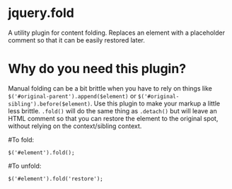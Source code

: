 # jquery.fold
A utility plugin for content folding.  Replaces an element with a placeholder comment so that it can be easily restored later.

# Why do you need this plugin?
Manual folding can be a bit brittle when you have to rely on things like `$('#original-parent').append($element)` or `$('#original-sibling').before($element)`.  Use this plugin to make your markup a little less brittle.  `.fold()` will do the same thing as `.detach()` but will leave an HTML comment so that you can restore the element to the original spot, without relying on the context/sibling context.

#To fold:
```
$('#element').fold();
```

#To unfold:
```
$('#element').fold('restore');
```
